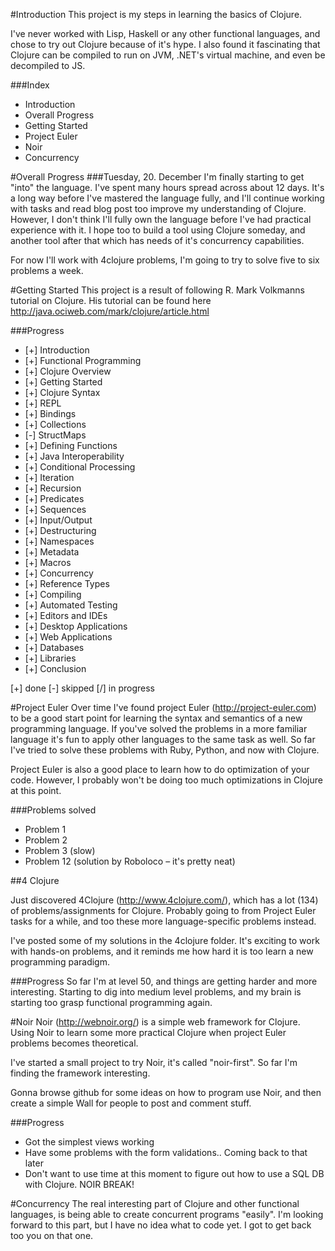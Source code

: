 #Introduction
This project is my steps in learning the basics of Clojure.

I've never worked with Lisp, Haskell or any other functional languages, and chose to try out Clojure because of it's hype. I also found it fascinating that Clojure can be compiled to run on JVM, .NET's virtual machine, and even be decompiled to JS. 
  
###Index
 * Introduction
 * Overall Progress
 * Getting Started
 * Project Euler
 * Noir
 * Concurrency

#Overall Progress
###Tuesday, 20. December
I'm finally starting to get "into" the language. I've spent many hours spread across about 12 days. It's a long way before I've mastered the language fully, and I'll continue working with tasks and read blog post too improve my understanding of Clojure. However, I don't think I'll fully own the language before I've had practical experience with it. I hope too to build a tool using Clojure someday, and another tool after that which has needs of it's concurrency capabilities. 

For now I'll work with 4clojure problems, I'm going to try to solve five to six problems a week.

#Getting Started
This project is a result of following R. Mark Volkmanns tutorial on Clojure. His tutorial can be found here http://java.ociweb.com/mark/clojure/article.html
  
###Progress
* [+] Introduction
* [+] Functional Programming
* [+] Clojure Overview
* [+] Getting Started
* [+] Clojure Syntax
* [+] REPL
* [+] Bindings
* [+] Collections
* [-] StructMaps
* [+] Defining Functions
* [+] Java Interoperability
* [+] Conditional Processing
* [+] Iteration
* [+] Recursion
* [+] Predicates
* [+] Sequences
* [+] Input/Output
* [+] Destructuring
* [+] Namespaces
* [+] Metadata
* [+] Macros
* [+] Concurrency
* [+] Reference Types
* [+] Compiling
* [+] Automated Testing
* [+] Editors and IDEs
* [+] Desktop Applications
* [+] Web Applications
* [+] Databases
* [+] Libraries
* [+] Conclusion
  
[+] done      [-] skipped      [/] in progress

#Project Euler
Over time I've found project Euler (http://project-euler.com) to be a good start point for learning the syntax and semantics of a new programming language. If you've solved the problems in a more familiar language it's fun to apply other languages to the same task as well. So far I've tried to solve these problems with Ruby, Python, and now with Clojure.

Project Euler is also a good place to learn how to do optimization of your code. However, I probably won't be doing too much optimizations in Clojure at this point.
  
###Problems solved
  * Problem 1
  * Problem 2
  * Problem 3 (slow)
  * Problem 12 (solution by Roboloco – it's pretty neat)

##4 Clojure

Just discovered 4Clojure (http://www.4clojure.com/), which has a lot (134) of problems/assignments for Clojure. Probably going to from Project Euler tasks for a while, and too these more language-specific problems instead. 

I've posted some of my solutions in the 4clojure folder. It's exciting to work with hands-on problems, and it reminds me how hard it is too learn a new programming paradigm. 


###Progress
So far I'm at level 50, and things are getting harder and more interesting. Starting to dig into medium level problems, and my brain is starting too grasp functional programming again. 
  
  
#Noir
Noir (http://webnoir.org/) is a simple web framework for Clojure. Using Noir to learn some more practical Clojure when project Euler problems becomes theoretical.

I've started a small project to try Noir, it's called "noir-first". So far I'm finding the framework interesting. 

Gonna browse github for some ideas on how to program use Noir, and then create a simple Wall for people to post and comment stuff. 
  
###Progress
  * Got the simplest views working
  * Have some problems with the form validations.. Coming back to that later
  * Don't want to use time at this moment to figure out how to use a SQL DB with Clojure. NOIR BREAK!
  
  
  
  
#Concurrency 
  The real interesting part of Clojure and other functional languages, is being able to create concurrent programs "easily". I'm looking forward to this part, but I have no idea what to code yet. I got to get back too you on that one.
  
  


  
